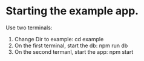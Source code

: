 # Starting the example app.

Use two terminals:

1. Change Dir to example: cd example
2. On the first terminal, start the db: npm run db
3. On the second termanl, start the app: npm start
